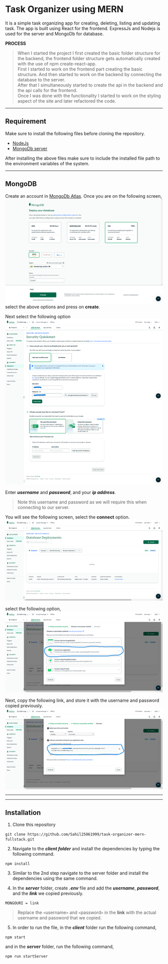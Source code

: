# Task Organizer using MERN

It is a simple task organizing app for creating, deleting, listing and updating task. The app is built using React for the frontend. ExpressJs and Nodejs is used for the server and MongoDb for database.

**PROCESS**

> When I started the project I first created the basic folder structure for the backend, the frontend folder structure gets automatically created with the use of npm create-react-app.  
> First I started to work on the frontend part creating the basic structure. And then started to work on the backend by connecting the database to the server.  
> After that I simultaneously started to create the api in the backend and the api calls for the frontend.  
> Once I was done with the functionality I started to work on the styling aspect of the site and later refactored the code.

---

## Requirement

Make sure to install the following files before cloning the repository.

- [NodeJs](https://nodejs.org/en/download)
- [MongoDb server](https://www.mongodb.com/try/download/community)

After installing the above files make sure to include the installed file path to the environment variables of the system.

---

## MongoDB

Create an account in [MongoDb Atlas](https://account.mongodb.com/account/register?_ga=2.104000384.1425607624.1679987626-1740544887.1679987626). Once you are on the following screen,
![Mongo step1 ](./assets/img1.png)
select the above options and press on **create**.

Next select the following option
![Monog step2](./assets/img2.png)

Enter **_username_** and **_password_**, and your **_ip address_**.

> Note this username and password as we will require this when connecting to our server.

You will see the following screen, select the **connect** option.
![Mongo step3](./assets/img3.png)

select the following option,
![Mongo step4](./assets/img4.png)

Next, copy the following link, and store it with the username and password copied previously.
![Mongo step5](./assets/img5.png)

---

---

## Installation

1. Clone this repository

```
git clone https://github.com/Sahil25061999/task-organizer-mern-fullstack.git
```

2. Navigate to the **_client folder_** and install the dependencies by typing the following command.

```Node
npm install
```

3. Similar to the 2nd step navigate to the server folder and install the dependencies using the same command.

4. In the **_server_** folder, create **_.env_** file
   and add the **_username_**, **_password_**, and the **_link_** we copied previously.

```
MONGOURI = link
```

> Replace the `<`username`>` and `<`password`>` in the **link** with the actual username and password that we copied.

5. In order to run the file, in the **_client_** folder run the following command,

```
npm start
```

and in the **_server_** folder, run the following command,

```
npm run startServer
```

